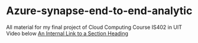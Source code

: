 # Azure-synapse-end-to-end-analytic
All material for my final project of Cloud Computing Course IS402 in UIT 
Video below
[An Internal Link to a Section Heading](/guides/content/editing-an-existing-page#modifying-front-matter)
